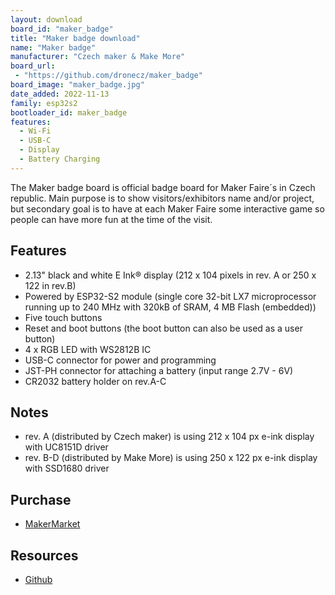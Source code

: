 ```yaml
---
layout: download
board_id: "maker_badge"
title: "Maker badge download"
name: "Maker badge"
manufacturer: "Czech maker & Make More"
board_url:
 - "https://github.com/dronecz/maker_badge"
board_image: "maker_badge.jpg"
date_added: 2022-11-13
family: esp32s2
bootloader_id: maker_badge
features:
  - Wi-Fi
  - USB-C
  - Display
  - Battery Charging
---
```


The Maker badge board is official badge board for Maker Faire´s in Czech republic. Main purpose is to show visitors/exhibitors name and/or project, but secondary goal is to have at each Maker Faire some interactive game so people can have more fun at the time of the visit.

## Features

* 2.13" black and white E Ink® display (212 x 104 pixels in rev. A or 250 x 122 in rev.B)
* Powered by ESP32-S2 module (single core 32-bit LX7 microprocessor running up to 240 MHz with 320kB of SRAM, 4 MB Flash (embedded))
* Five touch buttons
* Reset and boot buttons (the boot button can also be used as a user button)
* 4 x RGB LED with WS2812B IC
* USB-C connector for power and programming
* JST-PH connector for attaching a battery (input range 2.7V - 6V)
* CR2032 battery holder on rev.A-C

## Notes

* rev. A (distributed by Czech maker) is using 212 x 104 px e-ink display with UC8151D driver
* rev. B-D (distributed by Make More) is using 250 x 122 px e-ink display with SSD1680 driver

## Purchase

* [MakerMarket](https://www.makermarket.cz/maker-badge/)

## Resources

* [Github](https://github.com/makerfaireczech/maker_badge)
